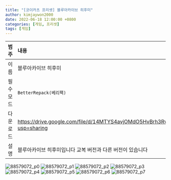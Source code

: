 ```yaml
---
title: "[코이카츠 프리셋] 블루아카이브 히후미"
author: kimjaywon2000
date: 2022-06-18 12:00:00 +0800
categories: [게임, 프리셋]
tags: [게임]
---
```


| 범주             | 내용            |
|:----------------|:---------------|
| 이름             | 블루아카이브 히후미  |
| 필수 모드         | `BetterRepack(베리팩)`       |
| 다운로드          | <https://drive.google.com/file/d/14MTYS4avjOMdO5HvBrh3Rvt_PM6GQRvq/view?usp=sharing> |
| 설명             | 블루아카이브 히후미입니다 교복 버전과 다른 버전이 있습니다   |

![88579072_p0](https://user-images.githubusercontent.com/76558033/174471523-950a471d-3f1a-4d8b-b590-a6bb52d2507d.png)
![88579072_p1](https://user-images.githubusercontent.com/76558033/174471525-45e7e951-289a-428c-ac55-afdf227e803c.png)
![88579072_p2](https://user-images.githubusercontent.com/76558033/174471527-567c0c57-7577-4df7-92e0-46ed14e3414b.png)
![88579072_p3](https://user-images.githubusercontent.com/76558033/174471530-5bd64b0a-b87c-4545-993a-5b28b8d08dbb.png)
![88579072_p4](https://user-images.githubusercontent.com/76558033/174471531-59ea566c-b0a6-44f2-bcdd-125b777e4452.png)
![88579072_p5](https://user-images.githubusercontent.com/76558033/174471533-ee5e18c5-a3e9-46cc-bf10-31d37096fefa.png)
![88579072_p6](https://user-images.githubusercontent.com/76558033/174471534-30f47bff-c5b8-429d-bed2-0fdb05ec8b13.png)
![88579072_p7](https://user-images.githubusercontent.com/76558033/174471536-12effe55-a40b-45e2-8743-c13af4e391b7.png)

